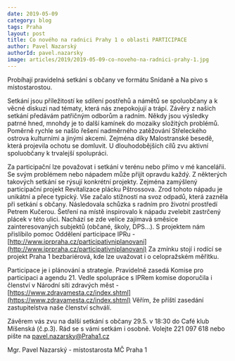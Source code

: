 ```yaml
---
date: 2019-05-09
category: blog
tags: Praha
layout: post
title: Co nového na radnici Prahy 1 o oblasti PARTICIPACE
author: Pavel Nazarský
authorId: pavel.nazarsky
image: articles/2019/2019-05-09-co-noveho-na-radnici-prahy-1.jpg
---
```

 
Probíhají pravidelná setkání s občany ve formátu Snídaně a Na pivo s místostarostou. 

Setkání jsou příležitostí ke sdílení postřehů a námětů se spoluobčany a k věcné diskuzi nad tématy, která nás znepokojují a trápí. Závěry z našich setkání předávám patřičným odborům a radním. Někdy jsou výsledky patrné hned, mnohdy je to další kamínek do mozaiky složitých problémů. Poměrně rychle se našlo řešení nadměrného zatěžování Střeleckého ostrova kulturními a jinými akcemi. Zejména díky Malostranské besedě, která projevila ochotu se domluvit. U dlouhodobějších cílů zvu aktivní spoluobčany k trvalejší spolupráci.

Za participační lze považovat i setkání v terénu nebo  přímo v mé kancelářii. Se svým problémem nebo nápadem může přijít opravdu každý. Z některých takových setkání se rýsují konkrétní projekty.  Zejména zamýšlený participační projekt Revitalizace plácku Pštrossova. Zrod tohoto nápadu je unikátní a přece typický. Vše začalo stížností na svoz odpadů, která zazněla při setkání s občany. Následovala schůzka s radním pro životní prostředí Petrem Kučerou. Šetření na místě inspirovalo k nápadu zvelebit zastrčený plácek v této ulici. Nachází se zde velice zajímavá směsice zainteresovaných subjektů (občané, školy, DPS…). S projektem nám přislíbilo pomoc Oddělení participace IPRu - [http://www.iprpraha.cz/participativniplanovani](http://www.iprpraha.cz/participativniplanovani)  Za zmínku stojí i rodící se projekt Praha 1 bezbariérová, kde lze uvažovat i o celopražském měřítku.

Participace je i plánování a strategie. Pravidelně zasedá Komise pro participaci a agendu 21. Vedle spolupráce s IPRem komise doporučila i členství v  Národní síti zdravých měst - [https://www.zdravamesta.cz/index.shtml](https://www.zdravamesta.cz/index.shtml)  Věřím, že příští zasedání zastupitelstva naše členství schválí.

Závěrem vás zvu na další setkání s občany 29.5. v 18:30 do Café klub Míšenská (č.p.3). Rád se s vámi setkám i osobně. Volejte 221 097 618 nebo pište na <pavel.nazarsky@Praha1.cz>

Mgr. Pavel Nazarský - místostarosta MČ Praha 1


